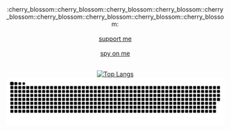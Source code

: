 <div align="center">

</div>

<div align="center">
    :cherry_blossom::cherry_blossom::cherry_blossom::cherry_blossom::cherry_blossom::cherry_blossom::cherry_blossom::cherry_blossom::cherry_blossom: <br><br>
    <a href="https://goentity.github.io/uwu">support me</a><br><br>
    <a href="https://goentity.github.io/u_u">spy on me</a>
</div>

<br>

<div align="center">
    
  [![Top Langs](https://github-readme-stats.vercel.app/api/top-langs/?username=goentity&layout=pie&theme=tokyonight&langs_count=99)](https://github.com/anuraghazra/github-readme-stats) <br>
  ![Snake animation](https://github.com/GoEntity/GoEntity/blob/output/github-contribution-grid-snake-dark.svg)
  
</div>

